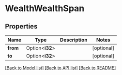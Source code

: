 # WealthWealthSpan

## Properties

Name | Type | Description | Notes
------------ | ------------- | ------------- | -------------
**from** | Option<**i32**> |  | [optional]
**to** | Option<**i32**> |  | [optional]

[[Back to Model list]](../solanabeach_api.wiki/Home.md#documentation-for-models) [[Back to API list]](../solanabeach_api.wiki/Home.md#documentation-for-api-endpoints) [[Back to README]](../solanabeach_api.wiki/Home.md)


